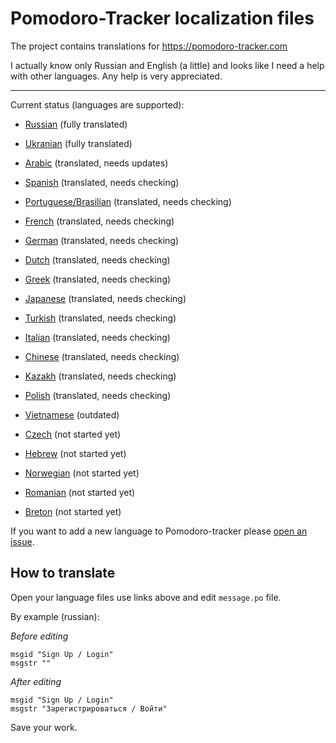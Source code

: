 Pomodoro-Tracker localization files
===================================

The project contains translations for https://pomodoro-tracker.com

I actually know only Russian and English (a little) and looks like I need a
help with other languages. Any help is very appreciated.

-----

Current status (languages are supported):

* [Russian](https://github.com/klen/pomodoro-tracker-locales/tree/master/ru/LC_MESSAGES/messages.po) (fully translated)
* [Ukranian](https://github.com/klen/pomodoro-tracker-locales/tree/master/uk/LC_MESSAGES/messages.po) (fully translated)

* [Arabic](https://github.com/klen/pomodoro-tracker-locales/tree/master/ar/LC_MESSAGES/messages.po) (translated, needs updates)
* [Spanish](https://github.com/klen/pomodoro-tracker-locales/tree/master/es/LC_MESSAGES/messages.po) (translated, needs checking)
* [Portuguese/Brasilian](https://github.com/klen/pomodoro-tracker-locales/tree/master/pt_br/LC_MESSAGES/messages.po) (translated, needs checking)
* [French](https://github.com/klen/pomodoro-tracker-locales/tree/master/fr/LC_MESSAGES/messages.po) (translated, needs checking)
* [German](https://github.com/klen/pomodoro-tracker-locales/tree/master/de/LC_MESSAGES/messages.po) (translated, needs checking)
* [Dutch](https://github.com/klen/pomodoro-tracker-locales/tree/master/nl/LC_MESSAGES/messages.po) (translated, needs checking)
* [Greek](https://github.com/klen/pomodoro-tracker-locales/tree/master/el/LC_MESSAGES/messages.po) (translated, needs checking)
* [Japanese](https://github.com/klen/pomodoro-tracker-locales/tree/master/ja/LC_MESSAGES/messages.po) (translated, needs checking)
* [Turkish](https://github.com/klen/pomodoro-tracker-locales/tree/master/tr/LC_MESSAGES/messages.po) (translated, needs checking)
* [Italian](https://github.com/klen/pomodoro-tracker-locales/tree/master/it/LC_MESSAGES/messages.po) (translated, needs checking)
* [Chinese](https://github.com/klen/pomodoro-tracker-locales/tree/master/zh/LC_MESSAGES/messages.po) (translated, needs checking)
* [Kazakh](https://github.com/klen/pomodoro-tracker-locales/tree/master/kk/LC_MESSAGES/messages.po) (translated, needs checking)
* [Polish](https://github.com/klen/pomodoro-tracker-locales/tree/master/pl/LC_MESSAGES/messages.po) (translated, needs checking)

* [Vietnamese](https://github.com/klen/pomodoro-tracker-locales/tree/master/vi/LC_MESSAGES/messages.po) (outdated)

* [Czech](https://github.com/klen/pomodoro-tracker-locales/tree/master/cz/LC_MESSAGES/messages.po) (not started yet)
* [Hebrew](https://github.com/klen/pomodoro-tracker-locales/tree/master/he/LC_MESSAGES/messages.po) (not started yet)
* [Norwegian](https://github.com/klen/pomodoro-tracker-locales/tree/master/no/LC_MESSAGES/messages.po) (not started yet)
* [Romanian](https://github.com/klen/pomodoro-tracker-locales/tree/master/ro/LC_MESSAGES/messages.po) (not started yet)
* [Breton](https://github.com/klen/pomodoro-tracker-locales/tree/master/br/LC_MESSAGES/messages.po) (not started yet)

If you want to add a new language to Pomodoro-tracker please [open an
issue](https://github.com/klen/pomodoro-tracker-locales/issues/new). 


How to translate
----------------

Open your language files use links above and edit `message.po` file.

By example (russian):

*Before editing*

    msgid "Sign Up / Login"
    msgstr ""

*After editing*

    msgid "Sign Up / Login"
    msgstr "Зарегистрироваться / Войти"

Save your work.
